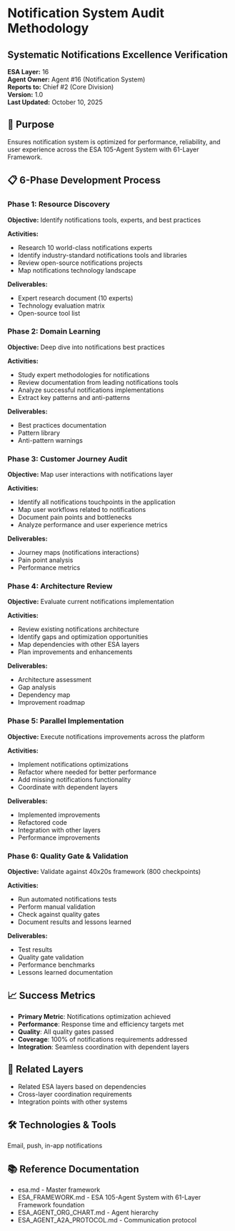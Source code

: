 # Notification System Audit Methodology
## Systematic Notifications Excellence Verification

**ESA Layer:** 16  
**Agent Owner:** Agent #16 (Notification System)  
**Reports to:** Chief #2 (Core Division)  
**Version:** 1.0  
**Last Updated:** October 10, 2025

## 🎯 Purpose
Ensures notification system is optimized for performance, reliability, and user experience across the ESA 105-Agent System with 61-Layer Framework.

## 📋 6-Phase Development Process

### Phase 1: Resource Discovery
**Objective:** Identify notifications tools, experts, and best practices

**Activities:**
- Research 10 world-class notifications experts
- Identify industry-standard notifications tools and libraries
- Review open-source notifications projects
- Map notifications technology landscape

**Deliverables:**
- Expert research document (10 experts)
- Technology evaluation matrix
- Open-source tool list

### Phase 2: Domain Learning
**Objective:** Deep dive into notifications best practices

**Activities:**
- Study expert methodologies for notifications
- Review documentation from leading notifications tools
- Analyze successful notifications implementations
- Extract key patterns and anti-patterns

**Deliverables:**
- Best practices documentation
- Pattern library
- Anti-pattern warnings

### Phase 3: Customer Journey Audit
**Objective:** Map user interactions with notifications layer

**Activities:**
- Identify all notifications touchpoints in the application
- Map user workflows related to notifications
- Document pain points and bottlenecks
- Analyze performance and user experience metrics

**Deliverables:**
- Journey maps (notifications interactions)
- Pain point analysis
- Performance metrics

### Phase 4: Architecture Review
**Objective:** Evaluate current notifications implementation

**Activities:**
- Review existing notifications architecture
- Identify gaps and optimization opportunities
- Map dependencies with other ESA layers
- Plan improvements and enhancements

**Deliverables:**
- Architecture assessment
- Gap analysis
- Dependency map
- Improvement roadmap

### Phase 5: Parallel Implementation
**Objective:** Execute notifications improvements across the platform

**Activities:**
- Implement notifications optimizations
- Refactor where needed for better performance
- Add missing notifications functionality
- Coordinate with dependent layers

**Deliverables:**
- Implemented improvements
- Refactored code
- Integration with other layers
- Performance improvements

### Phase 6: Quality Gate & Validation
**Objective:** Validate against 40x20s framework (800 checkpoints)

**Activities:**
- Run automated notifications tests
- Perform manual validation
- Check against quality gates
- Document results and lessons learned

**Deliverables:**
- Test results
- Quality gate validation
- Performance benchmarks
- Lessons learned documentation

## 📈 Success Metrics
- **Primary Metric**: Notifications optimization achieved
- **Performance**: Response time and efficiency targets met
- **Quality**: All quality gates passed
- **Coverage**: 100% of notifications requirements addressed
- **Integration**: Seamless coordination with dependent layers

## 🔗 Related Layers
- Related ESA layers based on dependencies
- Cross-layer coordination requirements
- Integration points with other systems

## 🛠️ Technologies & Tools
Email, push, in-app notifications

## 📚 Reference Documentation
- esa.md - Master framework
- ESA_FRAMEWORK.md - ESA 105-Agent System with 61-Layer Framework foundation
- ESA_AGENT_ORG_CHART.md - Agent hierarchy
- ESA_AGENT_A2A_PROTOCOL.md - Communication protocol
